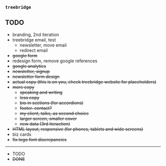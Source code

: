 ### `treebridge`

## TODO

- branding, 2nd iteration
- treebridge email, test
  - newsletter, move email
  - redirect email
- ~~google form~~
- redesign form, remove google references
- ~~google analytics~~
- ~~newsletter, signup~~
- ~~newsletter form design~~
- ~~actual copy (this is on you, check treebridge website for placeholders)~~
- ~~more copy~~
   - ~~speaking and writing~~
   - ~~less copy~~
   - ~~bio in sections (for accordions)~~
   - ~~footer. contact?~~
   - ~~my client, talks, as second choice~~
   - ~~larger screen, smaller cover~~
   - ~~new data (3rd iteraction)~~
- ~~HTML layout, responsive (for phones, tablets and wide screens)~~
- biz cards
- ~~fix logo font discrepancies~~

--------

- TODO
- ~~DONE~~
